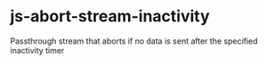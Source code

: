# js-abort-stream-inactivity
Passthrough stream that aborts if no data is sent after the specified inactivity timer
